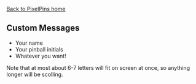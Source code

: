 <a href="../">Back to PixelPins home</a>

## Custom Messages
- Your name
- Your pinball initials
- Whatever you want!

Note that at most about 6-7 letters will fit on screen at once, so anything longer will be scolling.
